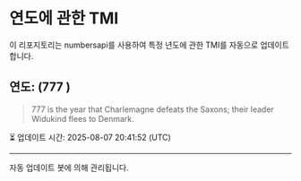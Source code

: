 
# 연도에 관한 TMI

이 리포지토리는 numbersapi를 사용하여 특정 년도에 관한 TMI를 자동으로 업데이트합니다.

## 연도: (777 )
> 777 is the year that Charlemagne defeats the Saxons; their leader Widukind flees to Denmark.

⏳ 업데이트 시간: 2025-08-07 20:41:52 (UTC)

---
자동 업데이트 봇에 의해 관리됩니다.
